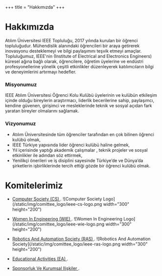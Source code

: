 +++
title = "Hakkımızda"
+++

# Hakkımızda

Atılım Üniversitesi IEEE Topluluğu, 2017 yılında kurulan bir öğrenci topluluğudur. Mühendislik alanındaki öğrencileri bir araya getirerek inovasyonu desteklemeyi ve bilgi paylaşımını teşvik etmeyi amaçlar. Topluluğumuz, IEEE'nin (Institute of Electrical and Electronics Engineers) küresel ağına bağlı olarak, öğrencilere, öğretim üyelerine ve endüstri profesyonellerine yönelik çeşitli etkinlikler düzenleyerek katılımcıların bilgi ve deneyimlerini artırmayı hedefler.

### Misyonumuz

IEEE Atılım Üniversitesi Öğrenci Kolu Kulübü üyelerinin ve kulübün etkileşim içinde
olduğu bireylerin araştırmacı, liderlik becerilerine sahip, paylaşımcı, kendine güvenen,
girişimci ve mesleklerinde teknik ve sosyal açıdan fark yaratan bireyler olmalarını sağlamak.

### Vizyonumuz

- Atılım Üniversitesinde tüm öğrenciler tarafından en çok bilinen öğrenci kulübü olmak,
- IEEE Türkiye yapısında lider öğrenci kulübü haline gelmek,
- Yıl içerisinde yaptığı akademik çalışmalar , teknik projeler ve sosyal etkinlikler ile
adından söz ettirmek,
- Yenilikçi önerileri ve iş disiplini sayesinde Türkiye’de ve Dünya’da şirketlerin
işbirliklerinde tercih ettiği gözde bir öğrenci kulübü olmak.

# Komitelerimiz

- [Computer Society (CS) ](https://ieee-atilim.github.io/ourteam/cs). ![Computer Society Logo](/static/img/comittee_logo/ieee-cs-logo.png width="300" height="200")


-  [Women In Engineering (WIE) ](https://ieee-atilim.github.io/ourteam/wie). ![Women In Engineering Logo](/static/img/comittee_logo/ieee-wie-logo.png width="300" height="200")


-  [Robotics And Automation Society (RAS) ](https://ieee-atilim.github.io/ourteam/ras). ![Robotics And Automation Society](/static/img/comittee_logo/ieee-ras-logo.png width="300" height="200")


-  [Educational Activities (EA) ](https://ieee-atilim.github.io/ourteam/ea).


-  [Sponsorluk Ve Kurumsal Ilişkiler ](https://ieee-atilim.github.io/ourteam/sk).


